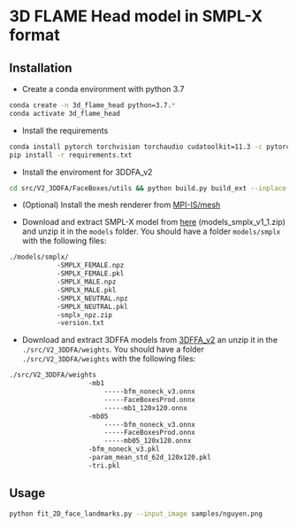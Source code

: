 # 3D FLAME Head model in SMPL-X format

## Installation

- Create a conda environment with python 3.7
```bash
conda create -n 3d_flame_head python=3.7.*
conda activate 3d_flame_head
```

- Install the requirements
```bash
conda install pytorch torchvision torchaudio cudatoolkit=11.3 -c pytorch
pip install -r requirements.txt
```

- Install the enviroment for 3DDFA_v2
```bash
cd src/V2_3DDFA/FaceBoxes/utils && python build.py build_ext --inplace && cd -
```

- (Optional) Install the mesh renderer from [MPI-IS/mesh](https://github.com/MPI-IS/mesh)

- Download and extract SMPL-X model from [here](https://smpl-x.is.tue.mpg.de/) (models_smplx_v1_1.zip) and unzip it in the `models` folder. You should have a folder `models/smplx` with the following files:
```bash
./models/smplx/
            -SMPLX_FEMALE.npz
            -SMPLX_FEMALE.pkl
            -SMPLX_MALE.npz
            -SMPLX_MALE.pkl
            -SMPLX_NEUTRAL.npz
            -SMPLX_NEUTRAL.pkl
            -smplx_npz.zip
            -version.txt
```

- Download and extract 3DFFA models from [3DFFA_v2](https://github.com/cleardusk/3DDFA_V2) an unzip it in the `./src/V2_3DDFA/weights`. You should have a folder `./src/V2_3DDFA/weights` with the following files:
```bash
./src/V2_3DDFA/weights
                    -mb1
                        -----bfm_noneck_v3.onnx
                        -----FaceBoxesProd.onnx
                        -----mb1_120x120.onnx
                    -mb05
                        -----bfm_noneck_v3.onnx
                        -----FaceBoxesProd.onnx
                        -----mb05_120x120.onnx
                    -bfm_noneck_v3.pkl
                    -param_mean_std_62d_120x120.pkl
                    -tri.pkl
```
## Usage

```bash
python fit_2D_face_landmarks.py --input_image samples/nguyen.png
```